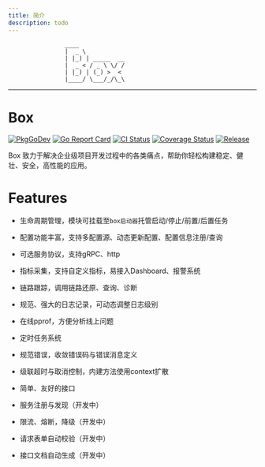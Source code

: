 ```yaml
---
title: 简介
description: todo
---
```


					____
					|  _ \
					| |_) | _____  __
					|  _ < / _ \ \/ /
					| |_) | (_) >  <
					|____/ \___/_/\_\

---

# Box


[![PkgGoDev](https://pkg.go.dev/badge/github.com/boxgo/box?branch=master)](https://pkg.go.dev/github.com/boxgo/box)
[![Go Report Card](https://goreportcard.com/badge/github.com/boxgo/box?branch=master)](https://goreportcard.com/report/github.com/boxgo/box)
[![CI Status](https://github.com/boxgo/box/workflows/Go/badge.svg?branch=master)](https://github.com/boxgo/box/actions)
[![Coverage Status](https://coveralls.io/repos/github/boxgo/box/badge.svg?branch=master)](https://coveralls.io/github/boxgo/box?branch=master)
[![Release](https://img.shields.io/github/v/release/boxgo/box.svg?style=flat-square)](https://github.com/boxgo/box)

Box 致力于解决企业级项目开发过程中的各类痛点，帮助你轻松构建稳定、健壮、安全，高性能的应用。



# Features

* 生命周期管理，模块可挂载至`box启动器`托管启动/停止/前置/后置任务

* 配置功能丰富，支持多配置源、动态更新配置、配置信息注册/查询

* 可选服务协议，支持gRPC、http

* 指标采集，支持自定义指标，易接入Dashboard、报警系统

* 链路跟踪，调用链路还原、查询、诊断

* 规范、强大的日志记录，可动态调整日志级别

* 在线pprof，方便分析线上问题

* 定时任务系统

* 规范错误，收敛错误码与错误消息定义

* 级联超时与取消控制，内建方法使用context扩散

* 简单、友好的接口

* 服务注册与发现（开发中）

* 限流、熔断，降级（开发中）

* 请求表单自动校验（开发中）

* 接口文档自动生成（开发中）
